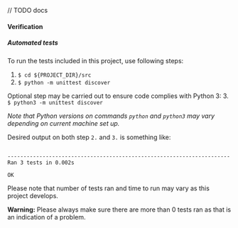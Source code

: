 // TODO docs






#### Verification

##### Automated tests

To run the tests included in this project, use following steps:
1. `$ cd ${PROJECT_DIR}/src`
2. `$ python -m unittest discover`

Optional step may be carried out to ensure code complies with Python 3:
3. `$ python3 -m unittest discover`

_Note that Python versions on commands `python` and `python3` may
vary depending on current machine set up._

Desired output on both step `2.` and `3.` is something like:
```

----------------------------------------------------------------------
Ran 3 tests in 0.002s

OK
```
Please note that number of tests ran and time to run may vary as this
project develops.


__Warning:__ Please always make sure there are more than 0 tests ran
as that is an indication of a problem.


